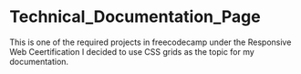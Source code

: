 # Technical_Documentation_Page
This is one of the required projects in freecodecamp under the Responsive Web Ceertification
I decided to use CSS grids as the topic for my documentation.
